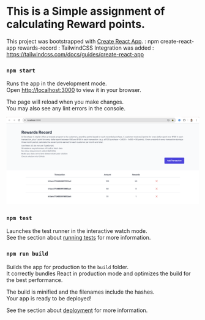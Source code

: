 # This is a Simple assignment of calculating Reward points.

This project was bootstrapped with [Create React App](https://github.com/facebook/create-react-app).
: npm create-react-app rewards-record
: TailwindCSS Integration was added : https://tailwindcss.com/docs/guides/create-react-app

### `npm start`

Runs the app in the development mode.\
Open [http://localhost:3000](http://localhost:3000) to view it in your browser.

The page will reload when you make changes.\
You may also see any lint errors in the console.

![alt text](https://github.com/obulareddyveera/rewards-record/blob/main/rewardRecordsSnap.png?raw=true)

### `npm test`

Launches the test runner in the interactive watch mode.\
See the section about [running tests](https://facebook.github.io/create-react-app/docs/running-tests) for more information.

### `npm run build`

Builds the app for production to the `build` folder.\
It correctly bundles React in production mode and optimizes the build for the best performance.

The build is minified and the filenames include the hashes.\
Your app is ready to be deployed!

See the section about [deployment](https://facebook.github.io/create-react-app/docs/deployment) for more information.

